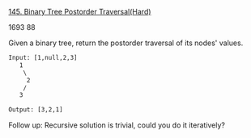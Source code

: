 [145. Binary Tree Postorder Traversal(Hard)](https://leetcode.com/problems/binary-tree-postorder-traversal/description/)

1693 88

Given a binary tree, return the postorder traversal of its nodes' values.

```html
Input: [1,null,2,3]
   1
    \
     2
    /
   3

Output: [3,2,1]
```  

Follow up: Recursive solution is trivial, could you do it iteratively?